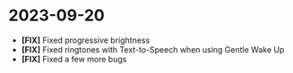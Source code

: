 # 2023-09-20

* __[FIX]__ Fixed progressive brightness
* __[FIX]__ Fixed ringtones with Text-to-Speech when using Gentle Wake Up
* __[FIX]__ Fixed a few more bugs